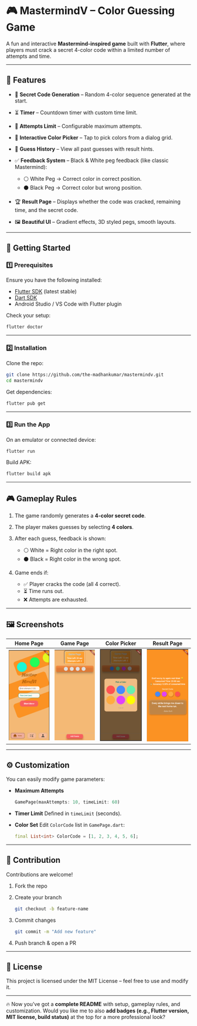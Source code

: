 # 🎮 MastermindV – Color Guessing Game

A fun and interactive **Mastermind-inspired game** built with **Flutter**, where players must crack a secret 4-color code within a limited number of attempts and time.

---

## 📌 Features

* 🎯 **Secret Code Generation** – Random 4-color sequence generated at the start.
* ⏳ **Timer** – Countdown timer with custom time limit.
* 🧩 **Attempts Limit** – Configurable maximum attempts.
* 🎨 **Interactive Color Picker** – Tap to pick colors from a dialog grid.
* 📜 **Guess History** – View all past guesses with result hints.
* ✅ **Feedback System** – Black & White peg feedback (like classic Mastermind):

  * ⚪ White Peg → Correct color in correct position.
  * ⚫ Black Peg → Correct color but wrong position.
* 🏆 **Result Page** – Displays whether the code was cracked, remaining time, and the secret code.
* 🖼️ **Beautiful UI** – Gradient effects, 3D styled pegs, smooth layouts.

---

## 🚀 Getting Started

### 1️⃣ Prerequisites

Ensure you have the following installed:

* [Flutter SDK](https://docs.flutter.dev/get-started/install) (latest stable)
* [Dart SDK](https://dart.dev/get-dart)
* Android Studio / VS Code with Flutter plugin

Check your setup:

```bash
flutter doctor
```

---

### 2️⃣ Installation

Clone the repo:

```bash
git clone https://github.com/the-madhankumar/mastermindv.git
cd mastermindv
```

Get dependencies:

```bash
flutter pub get
```

---

### 3️⃣ Run the App

On an emulator or connected device:

```bash
flutter run
```

Build APK:

```bash
flutter build apk
```
---

## 🎮 Gameplay Rules

1. The game randomly generates a **4-color secret code**.
2. The player makes guesses by selecting **4 colors**.
3. After each guess, feedback is shown:

   * ⚪ White = Right color in the right spot.
   * ⚫ Black = Right color in the wrong spot.
4. Game ends if:

   * ✅ Player cracks the code (all 4 correct).
   * ⏳ Time runs out.
   * ❌ Attempts are exhausted.

---
## 🖼️ Screenshots

| Home Page | Game Page | Color Picker | Result Page |
|-----------|-----------|--------------|-------------|
| ![Home](https://github.com/the-madhankumar/MasterMindV1/blob/main/assets/home.png) | ![Game](https://github.com/the-madhankumar/MasterMindV1/blob/main/assets/game.png) | ![Picker](https://github.com/the-madhankumar/MasterMindV1/blob/main/assets/pickColor.png) | ![Result](https://github.com/the-madhankumar/MasterMindV1/blob/main/assets/result.png) |
---

## ⚙️ Customization

You can easily modify game parameters:

* **Maximum Attempts**

  ```dart
  GamePage(maxAttempts: 10, timeLimit: 60)
  ```

* **Timer Limit**
  Defined in `timeLimit` (seconds).

* **Color Set**
  Edit `ColorCode` list in `GamePage.dart`:

  ```dart
  final List<int> ColorCode = [1, 2, 3, 4, 5, 6];
  ```

---

## 🤝 Contribution

Contributions are welcome!

1. Fork the repo
2. Create your branch

   ```bash
   git checkout -b feature-name
   ```
3. Commit changes

   ```bash
   git commit -m "Add new feature"
   ```
4. Push branch & open a PR

---

## 📜 License

This project is licensed under the MIT License – feel free to use and modify it.

---

🔥 Now you’ve got a **complete README** with setup, gameplay rules, and customization.
Would you like me to also **add badges (e.g., Flutter version, MIT license, build status)** at the top for a more professional look?
